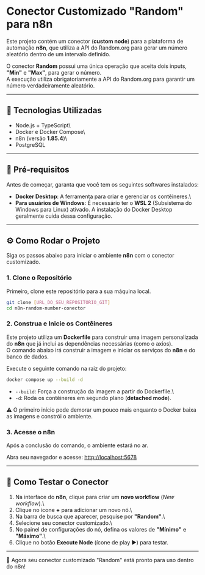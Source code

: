 # Conector Customizado "Random" para n8n

Este projeto contém um conector (**custom node**) para a plataforma de
automação **n8n**, que utiliza a API do Random.org para gerar um número
aleatório dentro de um intervalo definido.

O conector **Random** possui uma única operação que aceita dois inputs,
**"Min"** e **"Max"**, para gerar o número.\
A execução utiliza obrigatoriamente a API do Random.org para garantir um
número verdadeiramente aleatório.

------------------------------------------------------------------------

## 🚀 Tecnologias Utilizadas

-   Node.js + TypeScript\
-   Docker e Docker Compose\
-   n8n (versão **1.85.4**)\
-   PostgreSQL

------------------------------------------------------------------------

## 🔧 Pré-requisitos

Antes de começar, garanta que você tem os seguintes softwares
instalados:

-   **Docker Desktop**: A ferramenta para criar e gerenciar os
    contêineres.\
-   **Para usuários de Windows**: É necessário ter o **WSL 2**
    (Subsistema do Windows para Linux) ativado. A instalação do Docker
    Desktop geralmente cuida dessa configuração.

------------------------------------------------------------------------

## ⚙️ Como Rodar o Projeto

Siga os passos abaixo para iniciar o ambiente **n8n** com o conector
customizado.

### 1. Clone o Repositório

Primeiro, clone este repositório para a sua máquina local.

``` bash
git clone [URL_DO_SEU_REPOSITORIO_GIT]
cd n8n-random-number-conector
```

### 2. Construa e Inicie os Contêineres

Este projeto utiliza um **Dockerfile** para construir uma imagem
personalizada do **n8n** que já inclui as dependências necessárias (como
o axios).\
O comando abaixo irá construir a imagem e iniciar os serviços do **n8n**
e do banco de dados.

Execute o seguinte comando na raiz do projeto:

``` bash
docker compose up --build -d
```

-   `--build`: Força a construção da imagem a partir do Dockerfile.\
-   `-d`: Roda os contêineres em segundo plano (**detached mode**).

⚠️ O primeiro início pode demorar um pouco mais enquanto o Docker baixa
as imagens e constrói o ambiente.

### 3. Acesse o n8n

Após a conclusão do comando, o ambiente estará no ar.

Abra seu navegador e acesse: <http://localhost:5678>

------------------------------------------------------------------------

## 🧪 Como Testar o Conector

1.  Na interface do **n8n**, clique para criar um **novo workflow**
    (*New workflow*).\
2.  Clique no ícone **+** para adicionar um novo nó.\
3.  Na barra de busca que aparecer, pesquise por **"Random"**.\
4.  Selecione seu conector customizado.\
5.  No painel de configurações do nó, defina os valores de **"Mínimo"**
    e **"Máximo"**.\
6.  Clique no botão **Execute Node** (ícone de play ▶️) para testar.

------------------------------------------------------------------------

📌 Agora seu conector customizado "Random" está pronto para uso dentro
do n8n!
